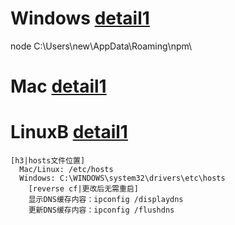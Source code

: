 # Windows [detail1](pages/system/windows/index)
node C:\Users\new\AppData\Roaming\npm\

# Mac [detail1](pages/system/mac/index)

# LinuxB [detail1](pages/system/linux/index)
```
[h3|hosts文件位置]
  Mac/Linux: /etc/hosts
  Windows: C:\WINDOWS\system32\drivers\etc\hosts
    [reverse cf|更改后无需重启]
    显示DNS缓存内容：ipconfig /displaydns
    更新DNS缓存内容：ipconfig /flushdns

```